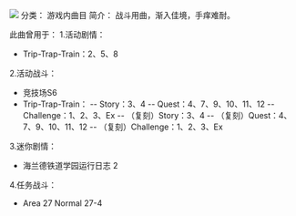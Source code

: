 ![](//static.kivo.wiki/images/music/cover/E1k3JsgRwr7oAiTViunPPYJicXZS9NtM.png)
分类： 游戏内曲目
简介：
战斗用曲，渐入佳境，手痒难耐。

此曲曾用于：
1.活动剧情：
 - Trip-Trap-Train：2、5、8

2.活动战斗：
 - 竞技场S6
 - Trip-Trap-Train：
 -- Story：3、4
  -- Quest：4、7、9、10、11、12
  -- Challenge：1、2、3、Ex
  -- （复刻）Story：3、4
  -- （复刻）Quest：4、7、9、10、11、12
  -- （复刻）Challenge：1、2、3、Ex

3.迷你剧情：
 - 海兰德铁道学园运行日志 2

4.任务战斗：
 - Area 27 Normal 27-4

